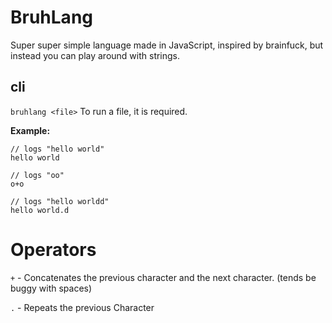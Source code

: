 # BruhLang

Super super simple language made in JavaScript, inspired by brainfuck, but instead you can play around with strings.


## cli

`bruhlang <file>`
To run a file, it is required.

**Example:**

```
// logs "hello world"
hello world

// logs "oo"
o+o

// logs "hello worldd"
hello world.d
```

# Operators

`+` - Concatenates the previous character and the next character. (tends be buggy with spaces)

`.` - Repeats the previous Character
